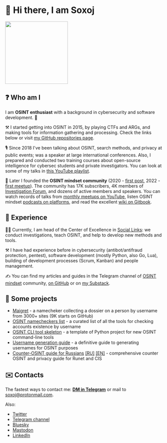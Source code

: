 # 👋 Hi there, I am Soxoj

<img src="https://avatars.githubusercontent.com/u/31013580" height="200">

## ❓ Who am I

I am **OSINT enthusiast** with a background in cybersecurity and software development. 🔐 

⚒️ I started getting into OSINT in 2015, by playing CTFs and ARGs, and making tools for information gathering and processing. Check the links below or visit [my GitHub repositories page](https://github.com/soxoj?tab=repositories).

🎙️ Since 2018 I've been talking about OSINT, search methods, and privacy at public events; was a speaker at large international conferences. Also, I prepared and conducted two training courses about open-source intelligence for cybersec students and private investigators. You can look at some of my talks in [this YouTube playlist](https://www.youtube.com/playlist?list=PLskYWMG4mV-6osVePbwJa2Tp2Bc2EUI1p).

🎥 Later I founded the **OSINT mindset community** (2020 - [first post](https://t.me/osint_mindset/5), 2022 - [first meetup](https://t.me/osint_mindset/94)). The community has 17K subscribers, 4K members of [Investigation Forum](https://t.me/+GMxoDCvLO0k0MWRi), and dozens of active members and speakers. You can watch records of talks from [monthly meetups on YouTube](https://www.youtube.com/playlist?list=PLskYWMG4mV-7A2tKggMryk18tbwC7jLhX), listen OSINT mindset [podcasts on platforms](https://osint-mindset.mave.digital/), and read the excellent [wiki on Gitbook](https://osint-mindset.gitbook.io).

## 💼 Experience

🕵🏽 Currently, I am head of the Center of Excellence in [Social Links](https://sociallinks.io/): we conduct investigations, teach OSINT, and help to develop new methods and tools.

⚒️ I have had experience before in cybersecurity (antibot/antifraud protection, pentest), software development (mostly Python, also Go, Lua), building of development processes (Scrum, Kanban) and people management.

✍️ You can find my articles and guides in the Telegram channel of [OSINT mindset](https://t.me/osint_mindset) community, [on GitHub](https://github.com/soxoj) or on [my Substack](https://soxoj.substack.com/).

## 🚧 Some projects

- [Maigret](https://github.com/soxoj/maigret) - a namecheker collecting a dossier on a person by username from 3000+ sites (9K starts on GitHub)
- [OSINT namecheckers list](https://github.com/soxoj/osint-namecheckers-list) - a curated list of all the tools for checking accounts existence by username
- [OSINT CLI tool skeleton](https://github.com/soxoj/osint-cli-tool-skeleton) - a template of Python project for new OSINT command-line tools
- [Username generation guide](https://github.com/soxoj/username-generation-guide) - a definitive guide to generating usernames for OSINT purposes
- [Counter-OSINT guide for Russians](https://github.com/soxoj/counter-osint-guide-ru) [[RU]](https://github.com/soxoj/counter-osint-guide-ru) [[EN]](https://github.com/soxoj/counter-osint-guide-en) - comprehensive counter OSINT and privacy guide for Runet and CIS

## ✉️ Contacts

The fastest ways to contact me: **[DM in Telegram](https://t.me/soxoj)** or mail to <a href="mailto:soxoj@protonmail.com">soxoj@protonmail.com</a>.

Also:
- [Twitter](https://twitter.com/Sox0j)
- [Telegram channel](https://t.me/soxoj_insides)
- [Bluesky](https://bsky.app/profile/soxoj.bsky.social)
- [Mastodon](https://infosec.exchange/@soxoj)
- [LinkedIn](https://ln.soxoj.com/)


